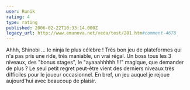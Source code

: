 ```yaml
---
user: Runik
rating: 4
type: rating
published: 2006-02-22T10:33:14.000Z
legacy_url: http://www.emunova.net/veda/test/281.htm#comment-4678
---
```

Ahhh, Shinobi ... le ninja le plus célèbre !
Très bon jeu de plateformes qui n'a pas pris une ride, très maniable, un vrai régal.
Un boss tous les 3 niveaux, des "bonus stages", le "ayaaahhhhh !!!" magique, que demander de plus ? Le seul petit regret peut-être vient des derniers niveaux très difficiles pour le joueur occasionnel.
En bref, un jeu auquel je rejoue aujourd'hui avec beaucoup de plaisir.